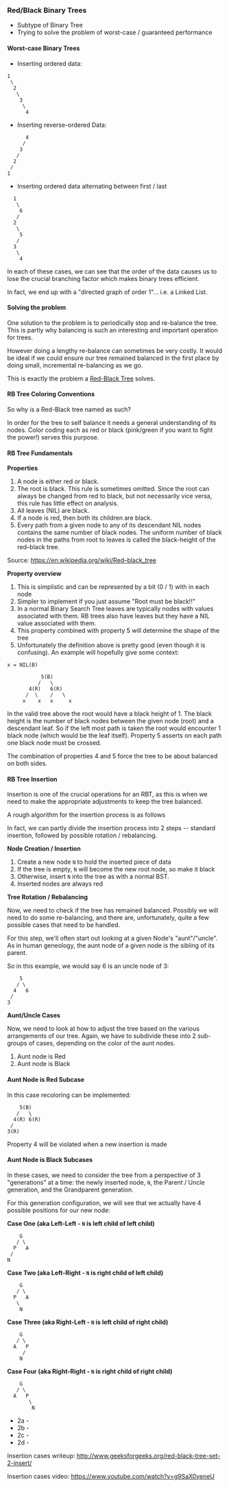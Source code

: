 ### Red/Black Binary Trees

* Subtype of Binary Tree
* Trying to solve the problem of worst-case / guaranteed performance

#### Worst-case Binary Trees

* Inserting ordered data:

```
1
 \
  2
   \
    3
     \
      4
```

* Inserting reverse-ordered Data:

```
      4
     /
    3
   /
  2
 /
1
```

* Inserting ordered data alternating between first / last

```
  1
   \
    6
   /
  2
   \
    5
   /
  3
   \
    4
```

In each of these cases, we can see that the order of the data
causes us to lose the crucial branching factor which makes
binary trees efficient.

In fact, we end up with a "directed graph of order 1"... i.e. a
Linked List.

#### Solving the problem

One solution to the problem is to periodically stop and re-balance
the tree. This is partly why balancing is such an interesting
and important operation for trees.

However doing a lengthy re-balance can sometimes be very costly.
It would be ideal if we could ensure our tree remained balanced
in the first place by doing small, incremental re-balancing
as we go.

This is exactly the problem a [Red-Black Tree](https://en.wikipedia.org/wiki/Red%E2%80%93black_tree) solves.

#### RB Tree Coloring Conventions

So why is a Red-Black tree named as such?

In order for the tree to self balance it needs a general understanding of its nodes. Color coding each as red or black (pink/green if you want to fight the power!) serves this purpose.

#### RB Tree Fundamentals

**Properties**

1. A node is either red or black.
2. The root is black. This rule is sometimes omitted. Since the root can always be changed from red to black, but not necessarily vice versa, this rule has little effect on analysis.
3. All leaves (NIL) are black.
4. If a node is red, then both its children are black.
5. Every path from a given node to any of its descendant NIL nodes contains the same number of black nodes. The uniform number of black nodes in the paths from root to leaves is called the black-height of the red–black tree.

Source: https://en.wikipedia.org/wiki/Red–black_tree

**Property overview**

 1. This is simplistic and can be represented by a bit (0 / 1) with in each node
 2. Simpler to implement if you just assume "Root must be black!!"
 3. In a normal Binary Search Tree leaves are typically nodes with values associated with them. RB trees also have leaves but they have a NIL value associated with them.
 4. This property combined with property 5 will determine the shape of the tree
 5. Unfortunately the definition above is pretty good (even though it is confusing). An example will hopefully give some context:

 ```
x = NIL(B)

            5(B)
           /   \
        4(R)   6(R)
       /  \    /   \
      x    x   x     x   
 ```
In the valid tree above the root would have a black height of 1. The black height is the number of black nodes between the given node (root) and a descendant leaf. So if the left most path is taken the root would encounter 1 black node (which would be the leaf itself). Property 5 asserts on each path one black node must be crossed.

The combination of properties 4 and 5 force the tree to be about balanced on both sides.  

#### RB Tree Insertion

Insertion is one of the crucial operations for an RBT, as this is
when we need to make the appropriate adjustments to keep the tree
balanced.

A rough algorithm for the insertion process is as follows

In fact, we can partly divide the insertion process into 2
steps -- standard insertion, followed by possible rotation
/ rebalancing.

__Node Creation / Insertion__

1. Create a new node `N` to hold the inserted piece of data
2. If the tree is empty, `N` will become the new root node, so
make it black
3. Otherwise, insert `N` into the tree as with a normal BST.
4. Inserted nodes are always red

__Tree Rotation / Rebalancing__

Now, we need to check if the tree has remained balanced.
Possibly we will need to do some re-balancing, and there are,
unfortunately, quite a few possible cases that need to be
handled.

For this step, we'll often start out looking at a given
Node's "aunt"/"uncle". As in human geneology, the aunt node
of a given node is the sibling of its parent.

So in this example, we would say 6 is an uncle node of 3:

```
    5
   / \
  4   6
 /
3
```

__Aunt/Uncle Cases__

Now, we need to look at how to adjust the tree based on the various
arrangements of our tree.
Again, we have to subdivide these into 2 sub-groups of cases,
depending on the color of the aunt nodes.

1. Aunt node is Red
2. Aunt node is Black
#### Aunt Node is Red Subcase

In this case recoloring can be implemented:

```
    5(B)
   /   \
  4(R) 6(R)
 /
3(R)
```

Property 4 will be violated when a new insertion is made



#### Aunt Node is Black Subcases

In these cases, we need to
consider the tree from a perspective of 3 "generations" at a time:
the newly inserted node, `N`, the Parent / Uncle generation, and the
Grandparent generation.

For this generation configuration, we will see that we actually have
4 possible positions for our new node:

__Case One (aka Left-Left - `N` is left child of left child)__

```
    G
   / \
  P   A
 /
N
```

__Case Two (aka Left-Right - `N` is right child of left child)__

```
    G
   / \
  P   A
   \
    N
```

__Case Three (aka Right-Left - `N` is left child of right child)__

```
    G
   / \
  A   P
     /
    N
```

__Case Four (aka Right-Right - `N` is right child of right child)__

```
    G
   / \
  A   P
       \
        N
```

* 2a -
* 2b -
* 2c -
* 2d -

Insertion cases writeup: http://www.geeksforgeeks.org/red-black-tree-set-2-insert/

Insertion cases video: https://www.youtube.com/watch?v=g9SaX0yeneU
